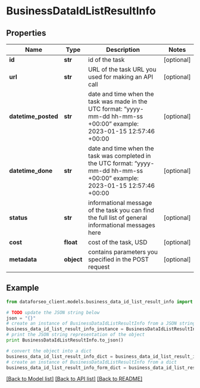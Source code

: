 # BusinessDataIdListResultInfo


## Properties

Name | Type | Description | Notes
------------ | ------------- | ------------- | -------------
**id** | **str** | id of the task | [optional] 
**url** | **str** | URL of the task URL you used for making an API call | [optional] 
**datetime_posted** | **str** | date and time when the task was made in the UTC format: “yyyy-mm-dd hh-mm-ss +00:00” example: 2023-01-15 12:57:46 +00:00 | [optional] 
**datetime_done** | **str** | date and time when the task was completed in the UTC format: “yyyy-mm-dd hh-mm-ss +00:00” example: 2023-01-15 12:57:46 +00:00 | [optional] 
**status** | **str** | informational message of the task you can find the full list of general informational messages here | [optional] 
**cost** | **float** | cost of the task, USD | [optional] 
**metadata** | **object** | contains parameters you specified in the POST request | [optional] 

## Example

```python
from dataforseo_client.models.business_data_id_list_result_info import BusinessDataIdListResultInfo

# TODO update the JSON string below
json = "{}"
# create an instance of BusinessDataIdListResultInfo from a JSON string
business_data_id_list_result_info_instance = BusinessDataIdListResultInfo.from_json(json)
# print the JSON string representation of the object
print BusinessDataIdListResultInfo.to_json()

# convert the object into a dict
business_data_id_list_result_info_dict = business_data_id_list_result_info_instance.to_dict()
# create an instance of BusinessDataIdListResultInfo from a dict
business_data_id_list_result_info_form_dict = business_data_id_list_result_info.from_dict(business_data_id_list_result_info_dict)
```
[[Back to Model list]](../README.md#documentation-for-models) [[Back to API list]](../README.md#documentation-for-api-endpoints) [[Back to README]](../README.md)


